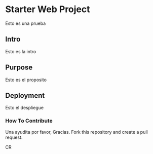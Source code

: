 # Starter Web Project
Esto es una prueba
## Intro
Esto es la intro 
## Purpose
Esto es el proposito
## Deployment
Esto el despliegue
### How To Contribute
Una ayudita por favor, Gracias.
Fork this repository and create a pull request.

CR
